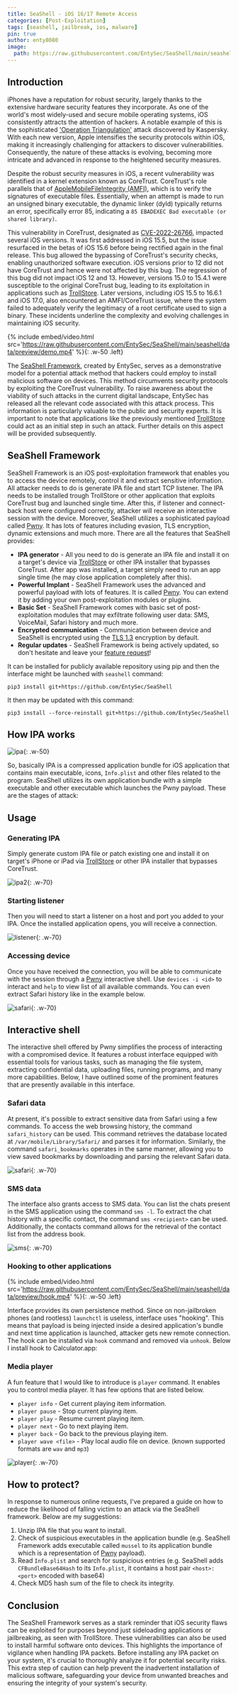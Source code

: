 ```yaml
---
title: SeaShell - iOS 16/17 Remote Access
categories: [Post-Exploitation]
tags: [seashell, jailbreak, ios, malware]
pin: true
author: enty8080
image:
  path: https://raw.githubusercontent.com/EntySec/SeaShell/main/seashell/data/logo.png
---
```


## Introduction

iPhones have a reputation for robust security, largely thanks to the extensive hardware security features they incorporate. As one of the world's most widely-used and secure mobile operating systems, iOS consistently attracts the attention of hackers. A notable example of this is the sophisticated ['Operation Triangulation'](https://securelist.com/operation-triangulation-the-last-hardware-mystery/111669/) attack discovered by Kaspersky. With each new version, Apple intensifies the security protocols within iOS, making it increasingly challenging for attackers to discover vulnerabilities. Consequently, the nature of these attacks is evolving, becoming more intricate and advanced in response to the heightened security measures.

Despite the robust security measures in iOS, a recent vulnerability was identified in a kernel extension known as CoreTrust. CoreTrust's role parallels that of [AppleMobileFileIntegrity (AMFI)](https://theapplewiki.com/wiki/AppleMobileFileIntegrity), which is to verify the signatures of executable files. Essentially, when an attempt is made to run an unsigned binary executable, the dynamic linker (dyld) typically returns an error, specifically error 85, indicating a `85 EBADEXEC Bad executable (or shared library)`.

This vulnerability in CoreTrust, designated as [CVE-2022-26766](https://nvd.nist.gov/vuln/detail/cve-2022-26766), impacted several iOS versions. It was first addressed in iOS 15.5, but the issue resurfaced in the betas of iOS 15.6 before being rectified again in the final release. This bug allowed the bypassing of CoreTrust's security checks, enabling unauthorized software execution. iOS versions prior to 12 did not have CoreTrust and hence were not affected by this bug. The regression of this bug did not impact iOS 12 and 13. However, versions 15.0 to 15.4.1 were susceptible to the original CoreTrust bug, leading to its exploitation in applications such as [TrollStore](https://trollstore.app/). Later versions, including iOS 15.5 to 16.6.1 and iOS 17.0, also encountered an AMFI/CoreTrust issue, where the system failed to adequately verify the legitimacy of a root certificate used to sign a binary. These incidents underline the complexity and evolving challenges in maintaining iOS security.

{% include embed/video.html src='https://raw.githubusercontent.com/EntySec/SeaShell/main/seashell/data/preview/demo.mp4' %}{: .w-50 .left}

The [SeaShell Framework](https://github.com/entysec/seashell), created by EntySec, serves as a demonstrative model for a potential attack method that hackers could employ to install malicious software on devices. This method circumvents security protocols by exploiting the CoreTrust vulnerability. To raise awareness about the viability of such attacks in the current digital landscape, EntySec has released all the relevant code associated with this attack process. This information is particularly valuable to the public and security experts. It is important to note that applications like the previously mentioned [TrollStore](https://trollstore.app/) could act as an initial step in such an attack. Further details on this aspect will be provided subsequently.

## SeaShell Framework

SeaShell Framework is an iOS post-exploitation framework that enables you to access the device remotely, control it and extract sensitive information. All attacker needs to do is generate IPA file and start TCP listener. The IPA needs to be installed trough TrollStore or other application that exploits CoreTrust bug and launched single time. After this, if listener and connect-back host were configured correctly, attacker will receive an interactive session with the device. Moreover, SeaShell utilizes a sophisticated payload called [Pwny](https://github.com/EntySec/Pwny). It has lots of features including evasion, TLS encryption, dynamic extensions and much more. There are all the features that SeaShell provides:

* **IPA generator** - All you need to do is generate an IPA file and install it on a target's device via [TrollStore](https://trollstore.app/) or other IPA installer that bypasses CoreTrust. After app was installed, a target simply need to run an app single time (he may close application completely after this).
* **Powerful Implant** - SeaShell Framework uses the advanced and powerful payload with lots of features. It is called [Pwny](https://github.com/EntySec/Pwny). You can extend it by adding your own post-exploitation modules or plugins.
* **Basic Set** - SeaShell Framework comes with basic set of post-exploitation modules that may exfiltrate following user data: SMS, VoiceMail, Safari history and much more.
* **Encrypted communication** - Communication between device and SeaShell is encrypted using the [TLS 1.3](https://en.wikipedia.org/wiki/Transport_Layer_Security) encryption by default.
* **Regular updates** - SeaShell Framework is being actively updated, so don't hesitate and leave your [feature request](https://github.com/EntySec/SeaShell/issues/new?assignees=&labels=&projects=&template=feature_request.md&title=)!

It can be installed for publicly available repository using pip and then the interface might be launched with `seashell` command:

```terminal
pip3 install git+https://github.com/EntySec/SeaShell
```

It then may be updated with this command:

```terminal
pip3 install --force-reinstall git+https://github.com/EntySec/SeaShell
```

## How IPA works

![ipa](https://raw.githubusercontent.com/EntySec/SeaShell/main/seashell/data/preview/mussel.png){: .w-50}

So, basically IPA is a compressed application bundle for iOS application that contains main executable, icons, `Info.plist` and other files related to the program. SeaShell utilizes its own application bundle with a simple executable and other executable which launches the Pwny payload. These are the stages of attack:

## Usage

### Generating IPA

Simply generate custom IPA file or patch existing one and install it on target's iPhone or iPad via [TrollStore](https://trollstore.app/) or other IPA installer that bypasses CoreTrust.

![ipa2](https://raw.githubusercontent.com/EntySec/SeaShell/main/seashell/data/preview/ipa.svg){: .w-70}

### Starting listener

Then you will need to start a listener on a host and port you added to your IPA. Once the installed application opens, you will receive a connection.

![listener](https://raw.githubusercontent.com/EntySec/SeaShell/main/seashell/data/preview/listen.svg){: .w-70}

### Accessing device

Once you have received the connection, you will be able to communicate with the session through a [Pwny](https://github.com/EntySec/Pwny) interactive shell. Use `devices -i <id>` to interact and `help` to view list of all available commands. You can even extract Safari history like in the example below.

![safari](https://raw.githubusercontent.com/EntySec/SeaShell/main/seashell/data/preview/safari.svg){: .w-70}

## Interactive shell

The interactive shell offered by Pwny simplifies the process of interacting with a compromised device. It features a robust interface equipped with essential tools for various tasks, such as managing the file system, extracting confidential data, uploading files, running programs, and many more capabilities. Below, I have outlined some of the prominent features that are presently available in this interface.

### Safari data

At present, it's possible to extract sensitive data from Safari using a few commands. To access the web browsing history, the command `safari_history` can be used. This command retrieves the database located at `/var/mobile/Library/Safari/` and parses it for information. Similarly, the command `safari_bookmarks` operates in the same manner, allowing you to view saved bookmarks by downloading and parsing the relevant Safari data.

![safari](https://raw.githubusercontent.com/EntySec/SeaShell/main/seashell/data/preview/safari.svg){: .w-70}

### SMS data

The interface also grants access to SMS data. You can list the chats present in the SMS application using the command `sms -l`. To extract the chat history with a specific contact, the command `sms <recipient>` can be used. Additionally, the contacts command allows for the retrieval of the contact list from the address book.

![sms](https://raw.githubusercontent.com/EntySec/SeaShell/main/seashell/data/preview/sms.svg){: .w-70}

### Hooking to other applications

{% include embed/video.html src='https://raw.githubusercontent.com/EntySec/SeaShell/main/seashell/data/preview/hook.mp4' %}{: .w-50 .left}

Interface provides its own persistence method. Since on non-jailbroken phones (and rootless) `launchctl` is useless, interface uses "hooking". This means that payload is being injected inside a desired application's bundle and next time application is launched, attacker gets new remote connection. The hook can be installed via `hook` command and removed via `unhook`. Below I install hook to Calculator.app:

### Media player

A fun feature that I would like to introduce is `player` command. It enables you to control media player. It has few options that are listed below.

* `player info` - Get current playing item information.
* `player pause` - Stop current playing item.
* `player play` - Resume current playing item.
* `player next` - Go to next playing item.
* `player back` - Go back to the previous playing item.
* `player wave <file>` - Play local audio file on device. (known supported formats are `wav` and `mp3`)

![player](https://raw.githubusercontent.com/EntySec/SeaShell/main/seashell/data/preview/player.svg){: .w-70}

## How to protect?

In response to numerous online requests, I've prepared a guide on how to reduce the likelihood of falling victim to an attack via the SeaShell framework. Below are my suggestions:

1. Unzip IPA file that you want to install.
2. Check of suspicious executables in the application bundle (e.g. SeaShell Framework adds executable called `mussel` to its application bundle which is a representation of [Pwny](https://github.com/EntySec/Pwny) payload).
3. Read `Info.plist` and search for suspicious entries (e.g. SeaShell adds `CFBundleBase64Hash` to its `Info.plist`, it contains a host pair `<host>:<port>` encoded with base64)
4. Check MD5 hash sum of the file to check its integrity.

## Conclusion

The SeaShell Framework serves as a stark reminder that iOS security flaws can be exploited for purposes beyond just sideloading applications or jailbreaking, as seen with TrollStore. These vulnerabilities can also be used to install harmful software onto devices. This highlights the importance of vigilance when handling IPA packets. Before installing any IPA packet on your system, it's crucial to thoroughly analyze it for potential security risks. This extra step of caution can help prevent the inadvertent installation of malicious software, safeguarding your device from unwanted breaches and ensuring the integrity of your system's security.
